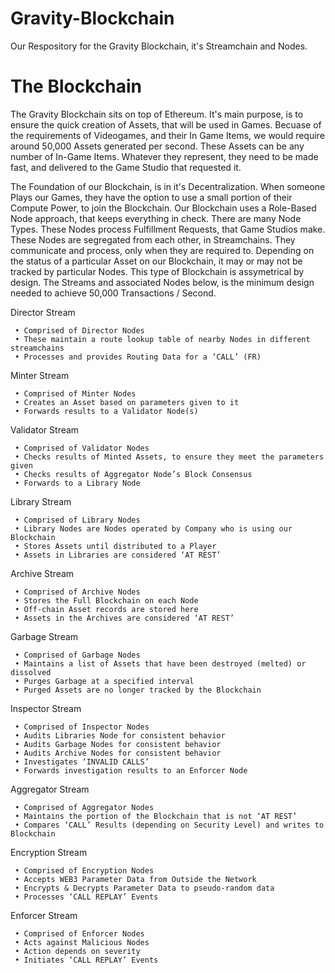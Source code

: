 # Gravity-Blockchain
Our Respository for the Gravity Blockchain, it's Streamchain and Nodes.

# The Blockchain

The Gravity Blockchain sits on top of Ethereum.  It's main purpose, is to ensure the quick creation of Assets, that will be used in Games.  Becuase of the requirements of Videogames, and their In Game Items, we would require around 50,000 Assets generated per second.  These Assets can be any number of In-Game Items.  Whatever they represent, they need to be made fast, and delivered to the Game Studio that requested it.

The Foundation of our Blockchain, is in it's Decentralization.  When someone Plays our Games, they have the option to use a small portion of their Compute Power, to join the Blockchain.  Our Blockchain uses a Role-Based Node approach, that keeps everything in check.  There are many Node Types.  These Nodes process Fulfillment Requests, that Game Studios make.  These Nodes are segregated from each other, in Streamchains.  They communicate and process, only when they are required to.  Depending on the status of a particular Asset on our Blockchain, it may or may not be tracked by particular Nodes.  This type of Blockchain is assymetrical by design.  The Streams and associated Nodes below, is the minimum design needed to achieve 50,000 Transactions / Second.

Director Stream

     • Comprised of Director Nodes
     • These maintain a route lookup table of nearby Nodes in different streamchains
     • Processes and provides Routing Data for a ‘CALL’ (FR)

Minter Stream

     • Comprised of Minter Nodes
     • Creates an Asset based on parameters given to it
     • Forwards results to a Validator Node(s)

Validator Stream

     • Comprised of Validator Nodes
     • Checks results of Minted Assets, to ensure they meet the parameters given
     • Checks results of Aggregator Node’s Block Consensus
     • Forwards to a Library Node

Library Stream

     • Comprised of Library Nodes
     • Library Nodes are Nodes operated by Company who is using our Blockchain
     • Stores Assets until distributed to a Player
     • Assets in Libraries are considered ‘AT REST’

Archive Stream

     • Comprised of Archive Nodes
     • Stores the Full Blockchain on each Node
     • Off-chain Asset records are stored here
     • Assets in the Archives are considered ‘AT REST’

Garbage Stream

     • Comprised of Garbage Nodes
     • Maintains a list of Assets that have been destroyed (melted) or dissolved
     • Purges Garbage at a specified interval
     • Purged Assets are no longer tracked by the Blockchain

Inspector Stream

     • Comprised of Inspector Nodes
     • Audits Libraries Node for consistent behavior
     • Audits Garbage Nodes for consistent behavior
     • Audits Archive Nodes for consistent behavior
     • Investigates ‘INVALID CALLS’
     • Forwards investigation results to an Enforcer Node

Aggregator Stream

     • Comprised of Aggregator Nodes
     • Maintains the portion of the Blockchain that is not ‘AT REST’
     • Compares ‘CALL’ Results (depending on Security Level) and writes to Blockchain

Encryption Stream

     • Comprised of Encryption Nodes
     • Accepts WEB3 Parameter Data from Outside the Network
     • Encrypts & Decrypts Parameter Data to pseudo-random data
     • Processes ‘CALL REPLAY’ Events

Enforcer Stream

     • Comprised of Enforcer Nodes
     • Acts against Malicious Nodes
     • Action depends on severity
     • Initiates ‘CALL REPLAY’ Events
